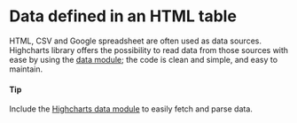 # Data defined in an HTML table
HTML, CSV and Google spreadsheet are often used as data sources. Highcharts library offers the possibility to read data from those sources with ease by using the [data module](https://www.highcharts.com/docs/working-with-data/data-module); the code is clean and simple, and easy to maintain.

####  Tip
Include the [Highcharts data module](https://www.highcharts.com/docs/working-with-data/data-module) to easily fetch and parse data.